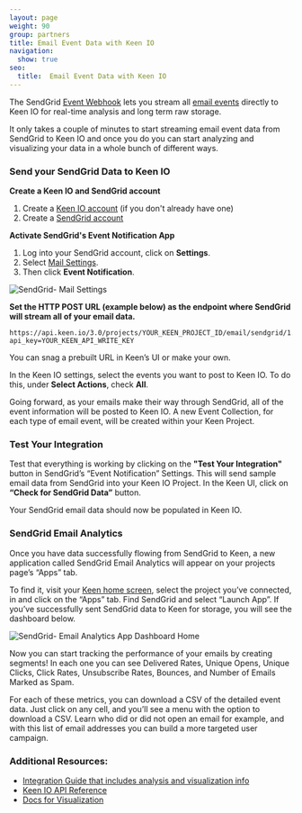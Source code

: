 ```yaml
---
layout: page
weight: 90
group: partners
title: Email Event Data with Keen IO
navigation:
  show: true
seo:
  title:  Email Event Data with Keen IO
---
```


The SendGrid [Event Webhook](https://sendgrid.com/docs/glossary/event-webhook/) lets you stream all [email events]({{root_url}}/ui/analytics-and-reporting/email-activity-feed/) directly to Keen IO for real-time analysis and long term raw storage.

It only takes a couple of minutes to start streaming email event data from SendGrid to Keen IO and once you do you can start analyzing and visualizing your data in a whole bunch of different ways.

 ### 	Send your SendGrid Data to Keen IO

**Create a Keen IO and SendGrid account**

1. Create a <a href="https://keen.io/signup?utm_source=sendgrid_docs&utm_campaign=sendgrid">Keen IO account</a> (if you don't already have one)
1. Create a <a href="https://sendgrid.com/user/signup"> SendGrid account</a>


**Activate SendGrid's Event Notification App**

1. Log into your SendGrid account, click on **Settings**.
1. Select <a href="http://app.sendgrid.com/settings/mail_settings">Mail Settings</a>.
1. Then click **Event Notification**.

![SendGrid- Mail Settings]({{root_url}}/images/keen/sendgrid_mailsettings_eventnotification.png)

**Set the HTTP POST URL (example below) as the endpoint where SendGrid will stream all of your email data.**

```
https://api.keen.io/3.0/projects/YOUR_KEEN_PROJECT_ID/email/sendgrid/1.0?api_key=YOUR_KEEN_API_WRITE_KEY
```
You can snag a prebuilt URL in Keen’s UI or make your own.

In the Keen IO settings, select the events you want to post to Keen IO. To do this, under **Select Actions**, check **All**.

Going forward, as your emails make their way through SendGrid, all of the event information will be posted to Keen IO. A new Event Collection, for each type of email event, will be created within your Keen Project.

 ### 	Test Your Integration

Test that everything is working by clicking  on the **"Test Your Integration"** button in SendGrid’s “Event Notification” Settings. This will send sample email data from SendGrid into your Keen IO Project. In the Keen UI, click on **“Check for SendGrid Data”** button.

Your SendGrid email data should now be populated in Keen IO.

 ### 	SendGrid Email Analytics

Once you have data successfully flowing from SendGrid to Keen, a new application called SendGrid Email Analytics will appear on your projects page’s “Apps” tab.

To find it, visit your [Keen home screen](https://keen.io/home), select the project you’ve connected, in and click on the “Apps” tab. Find SendGrid and select “Launch App”. If you’ve successfully sent SendGrid data to Keen for storage, you will see the dashboard below.

![SendGrid- Email Analytics App Dashboard Home]({{root_url}}/images/keen/sendgrid_email_analytics_dashboard_empty.png)

Now you can start tracking the performance of your emails by creating segments! In each one you can see Delivered Rates, Unique Opens, Unique Clicks, Click Rates, Unsubscribe Rates, Bounces, and Number of Emails Marked as Spam.

For each of these metrics, you can download a CSV of the detailed event data. Just click on any cell, and you’ll see a menu with the option to download a CSV. Learn who did or did not open an email for example, and with this list of email addresses you can build a more targeted user campaign.


 ### 	Additional Resources:

- [Integration Guide that includes analysis and visualization info]({{root_url}}/for-developers/tracking-events/tracking-data-with-keen-io/)
- [Keen IO API Reference](https://keen.io/docs/api/)
- [Docs for Visualization](https://keen.io/docs/visualize/)
